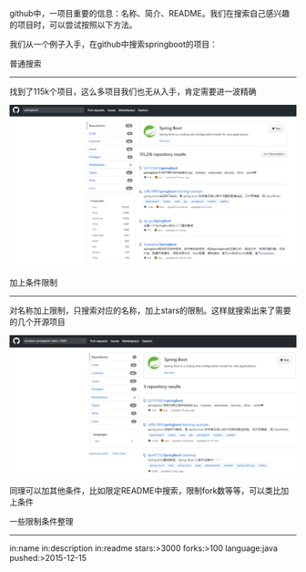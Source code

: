 github中，一项目重要的信息：名称、简介、README。我们在搜索自己感兴趣的项目时，可以尝试按照以下方法。

我们从一个例子入手，在github中搜索springboot的项目：

普通搜索

---
找到了115k个项目，这么多项目我们也无从入手，肯定需要进一波精确

![](https://github.com/sonowcode/Notes/blob/master/assets/pic/20191215/01.png)



加上条件限制

---
对名称加上限制，只搜索对应的名称，加上stars的限制。这样就搜索出来了需要的几个开源项目

![](https://github.com/sonowcode/Notes/blob/master/assets/pic/20191215/02.png)

同理可以加其他条件，比如限定README中搜索，限制fork数等等，可以类比加上条件

一些限制条件整理

---
in:name 
in:description
in:readme 
stars:>3000 
forks:>100 
language:java
pushed:>2015-12-15


